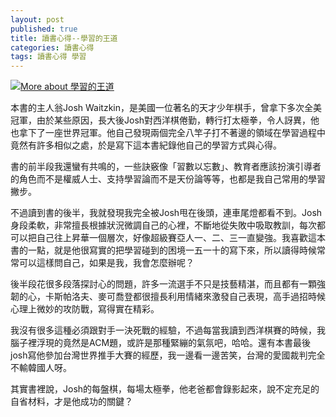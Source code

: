 ```yaml
---
layout: post
published: true
title: 讀書心得--學習的王道
categories: 讀書心得
tags: 讀書心得 學習
---
```

<a href="http://www.anobii.com/books/%E5%AD%B8%E7%BF%92%E7%9A%84%E7%8E%8B%E9%81%93/9789862131343/013c54af15adcb2e86/" class="book-cover" title="More about 學習的王道"><img alt="More about 學習的王道" src="http://image.anobii.com/anobi/image_book.php?type=4&amp;item_id=013c54af15adcb2e86&amp;time=1251183518" title="More about 學習的王道" /></a>

本書的主人翁Josh Waitzkin，是美國一位著名的天才少年棋手，曾拿下多次全美冠軍，由於某些原因，長大後Josh對西洋棋倦勤，轉行打太極拳，令人訝異，他也拿下了一座世界冠軍。他自己發現兩個完全八竿子打不著邊的領域在學習過程中竟然有許多相似之處，於是寫下這本書紀錄他自己的學習方式與心得。

書的前半段我還蠻有共鳴的，一些訣竅像「習數以忘數」、教育者應該扮演引導者的角色而不是權威人士、支持學習論而不是天份論等等，也都是我自己常用的學習撇步。

不過讀到書的後半，我就發現我完全被Josh甩在後頭，連車尾燈都看不到。Josh身段柔軟，非常擅長根據狀況微調自己的心裡，不斷地從失敗中吸取教訓，每次都可以把自己往上昇華一個層次，好像超級賽亞人一、二、三一直變強。我喜歡這本書的一點，就是他很寫實的把學習碰到的困境一五一十的寫下來，所以讀得時候常常可以這樣問自己，如果是我，我會怎麼辦呢？

後半段花很多段落探討心的問題，許多一流選手不只是技藝精湛，而且都有一顆強韌的心，卡斯帕洛夫、麥可喬登都很擅長利用情緒來激發自己表現，高手過招時候心理上微妙的攻防戰，寫得實在精彩。

我沒有很多這種必須跟對手一決死戰的經驗，不過每當我讀到西洋棋賽的時候，我腦子裡浮現的竟然是ACM題，或許是那種緊繃的氣氛吧，哈哈。還有本書最後josh寫他參加台灣世界推手大賽的經歷，我一邊看一邊苦笑，台灣的愛國裁判完全不輸韓國人呀。

其實書裡說，Josh的每盤棋，每場太極拳，他老爸都會錄影起來，說不定充足的自省材料，才是他成功的關鍵？